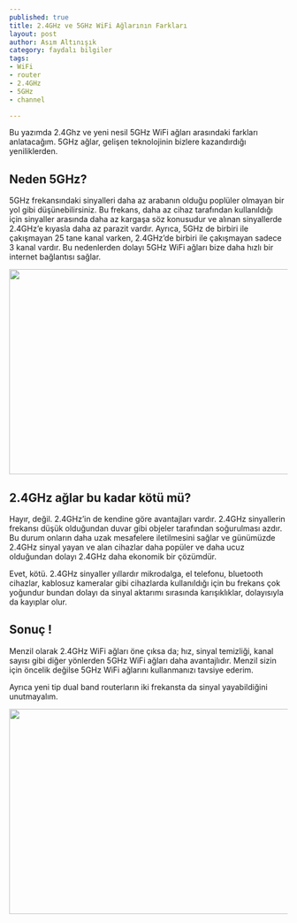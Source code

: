 ```yaml
---
published: true
title: 2.4GHz ve 5GHz WiFi Ağlarının Farkları
layout: post
author: Asım Altınışık
category: faydalı bilgiler
tags:
- WiFi
- router
- 2.4GHz
- 5GHz
- channel

---
```

Bu yazımda 2.4Ghz ve yeni nesil 5GHz WiFi ağları arasındaki farkları anlatacağım. 5GHz ağlar, gelişen teknolojinin bizlere kazandırdığı yeniliklerden.

## Neden 5GHz?

5GHz frekansındaki sinyalleri daha az arabanın olduğu poplüler olmayan bir yol gibi düşünebilirsiniz. Bu frekans, daha az cihaz tarafından kullanıldığı için sinyaller arasında daha az kargaşa söz konusudur ve alınan sinyallerde 2.4GHz’e kıyasla daha az parazit vardır. Ayrıca, 5GHz de birbiri ile çakışmayan 25 tane kanal varken, 2.4GHz’de birbiri ile çakışmayan sadece 3 kanal vardır. Bu nedenlerden dolayı 5GHz WiFi ağları bize daha hızlı bir internet bağlantısı sağlar.

<img title="" src="https://github.com/mustafa-altinisik/mustafa-altinisik.github.io/blob/master/images/Kendi internet hızımın karşılaştırması(100Mbps).png?raw=true" alt="" width="600" height="371" />

## 2.4GHz ağlar bu kadar kötü mü?

Hayır, değil. 2.4GHz’in de kendine göre avantajları vardır. 2.4GHz sinyallerin frekansı düşük olduğundan duvar gibi objeler tarafından soğurulması azdır. Bu durum onların daha uzak mesafelere iletilmesini sağlar ve günümüzde 2.4GHz sinyal yayan ve alan cihazlar daha popüler ve daha ucuz olduğundan dolayı 2.4GHz daha ekonomik bir çözümdür.
  
Evet, kötü. 2.4GHz sinyaller yıllardır mikrodalga, el telefonu, bluetooth cihazlar, kablosuz kameralar gibi cihazlarda kullanıldığı için bu frekans çok yoğundur bundan dolayı da sinyal aktarımı sırasında karışıklıklar, dolayısıyla da kayıplar olur.

## Sonuç !

Menzil olarak 2.4GHz WiFi ağları öne çıksa da; hız, sinyal temizliği, kanal sayısı gibi diğer yönlerden 5GHz WiFi ağları daha avantajlıdır. Menzil sizin için öncelik değilse 5GHz WiFi ağlarını kullanmanızı tavsiye ederim.

Ayrıca yeni tip dual band routerların iki frekansta da sinyal yayabildiğini unutmayalım.

<img title="" src="https://github.com/mustafa-altinisik/mustafa-altinisik.github.io/blob/master/images/2.4GHz ile 5GHz  Karşılaştırması (1).png?raw=true" alt="" width="600" height="371" />


